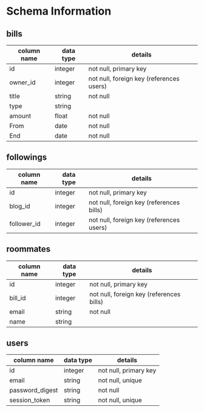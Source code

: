 # Schema Information

## bills
column name | data type | details
------------|-----------|-----------------------
id          | integer   | not null, primary key
owner_id    | integer   | not null, foreign key (references users)
title       | string    | not null
type        | string    |
amount      | float     | not null
From        | date      | not null
End         | date      | not null

## followings
column name | data type | details
------------|-----------|-----------------------
id          | integer   | not null, primary key
blog_id     | integer   | not null, foreign key (references bills)
follower_id | integer   | not null, foreign key (references users)

## roommates
column name | data type | details
------------|-----------|-----------------------
id          | integer   | not null, primary key
bill_id     | integer   | not null, foreign key (references bills)
email       | string    | not null
name        | string

## users
column name     | data type | details
----------------|-----------|-----------------------
id              | integer   | not null, primary key
email           | string    | not null, unique
password_digest | string    | not null
session_token   | string    | not null, unique
